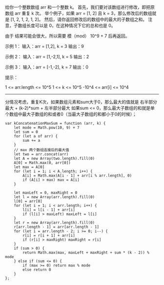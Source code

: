 给你一个整数数组 arr 和一个整数 k。
首先，我们要对该数组进行修改，即把原数组 arr 重复 k 次。
举个例子，如果 arr = [1, 2] 且 k = 3，那么修改后的数组就是 [1, 2, 1, 2, 1, 2]。
然后，请你返回修改后的数组中的最大的子数组之和。
注意，子数组长度可以是 0，在这种情况下它的总和也是 0。

由于 结果可能会很大，所以需要 模（mod） 10^9 + 7 后再返回。 

示例 1：
输入：arr = [1,2], k = 3
输出：9

示例 2：
输入：arr = [1,-2,1], k = 5
输出：2

示例 3：
输入：arr = [-1,-2], k = 7
输出：0
 
提示：

1 <= arr.length <= 10^5
1 <= k <= 10^5
-10^4 <= arr[i] <= 10^4

---

分情况考虑，重复K次，如果数组元素和sum大于0，那么最大的值就是 右半部分最大 + (k-2)*sum + 左半部分最大
如果sum <= 0，那么最大子数组的和就是单个数组中最大子数组的和或者0（当最大子数组的和都小于0的时候）；

```cgo
var kConcatenationMaxSum = function (arr, k) {
    let mode = Math.pow(10, 9) + 7
    let sum = 0
    for (let a of arr) {
        sum += a
    }
    // max 两个数组连接后的最大值
    let two = arr.concat(arr)
    let A = new Array(two.length).fill(0)
    A[0] = Math.max(0, arr[0])
    let max = A[0]
    for (let i = 1; i < A.length; i++) {
        A[i] = Math.max(A[i - 1] + arr[i % arr.length], 0)
        if (A[i] > max) max = A[i]
    }

    let maxLeft = 0, maxRight = 0
    let l = new Array(arr.length).fill(0)
    l[0] = arr[0]
    for (let i = 1; i < arr.length; i++) {
        l[i] = l[i - 1] + arr[i]
        if (l[i] > maxLeft) maxLeft = l[i]
    }
    let r = new Array(arr.length).fill(0)
    r[arr.length - 1] = arr[arr.length - 1]
    for (let i = arr.length - 2; i >= 0; i--) {
        r[i] = r[i + 1] + arr[i]
        if (r[i] > maxRight) maxRight = r[i]
    }
    if (sum > 0) {
        return Math.max(max, maxLeft + maxRight + sum * (k - 2)) % mode
    } else if (sum <= 0) {
        if (max >= 0) return max % mode
        else return 0
    }
};
```